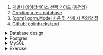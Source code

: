 1. [개발시 데이터베이스 선택 가이드 (총정리)](https://youtu.be/ZVuHZ2Fjkl4)
1. [Creating a test database](https://www.ibm.com/docs/en/rational-clearquest/8.0.1?topic=schemas-creating-test-database)
1. [[gorm] gorm.Model 사용 및 삭제 시 주의할 점](https://zaccoding.tistory.com/35)
1. [Github: colinhacks/zod](https://github.com/colinhacks/zod)

<details>
<summary>Database design</summary>

1. [Database design](https://youtube.com/playlist?list=PL_c9BZzLwBRK0Pc28IdvPQizD2mJlgoID)
1. [Database Design - Introduction](https://youtu.be/e7Pr1VgPK4w)

</details>

<details>
<summary>Postgres</summary>

1. [PostgreSQL Tutorial for Beginners | Learn SQL Queries using PostgreSQL and PgAdmin 4 | Beginner's Guide to PostgreSQ](https://youtube.com/playlist?list=PLS1QulWo1RIa-sDLWbP01sEnlm_Bxmvqs)

</details>

<details>
<summary>MySQL</summary>

1. [MySQL Complete Tutorial for Beginners 2022](https://youtube.com/playlist?list=PLjVLYmrlmjGeyCPgdHL2vWmEGKxcpsC0E)
1. [MySQL Workbench Tutorial](https://youtu.be/chezeWdTHbo)

</details>

<details>
<summary>Exercise</summary>

1. [Database Design for Facebook: A Social Network Database Example](https://youtu.be/sougyTO_Wjw)
1. [How to Design a Database for Instagram](https://youtu.be/i_1CbyzzlDk)

</details>
